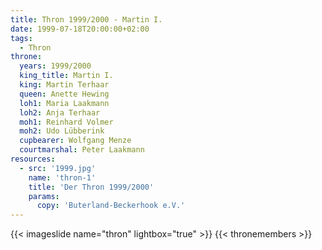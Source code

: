 ```yaml
---
title: Thron 1999/2000 - Martin I.
date: 1999-07-18T20:00:00+02:00
tags:
  - Thron
throne:
  years: 1999/2000
  king_title: Martin I.
  king: Martin Terhaar
  queen: Anette Hewing
  loh1: Maria Laakmann
  loh2: Anja Terhaar
  moh1: Reinhard Volmer
  moh2: Udo Lübberink
  cupbearer: Wolfgang Menze
  courtmarshal: Peter Laakmann
resources:
  - src: '1999.jpg'
    name: 'thron-1'
    title: 'Der Thron 1999/2000'
    params:
      copy: 'Buterland-Beckerhook e.V.'
---
```

{{< imageslide name="thron" lightbox="true" >}}
{{< thronemembers >}}
